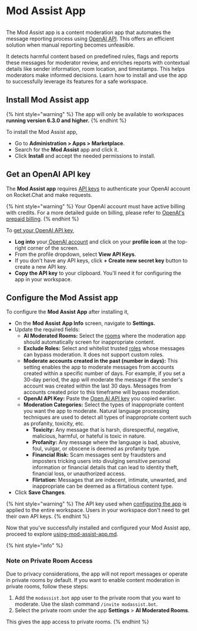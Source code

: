 # Mod Assist App

<figure><img src="../../../../../.gitbook/assets/Premium.svg" alt=""><figcaption></figcaption></figure>

The Mod Assist app is a content moderation app that automates the message reporting process using [OpenAI API](https://platform.openai.com/). This offers an efficient solution when manual reporting becomes unfeasible.

It detects harmful content based on predefined rules, flags and reports these messages for moderator review, and enriches reports with contextual details like sender information, room location, and timestamps. This helps moderators make informed decisions. Learn how to install and use the app to successfully leverage its features for a safe workspace.

## Install Mod Assist app

{% hint style="warning" %}
The app will only be available to workspaces **running version 6.3.0 and higher.**&#x20;
{% endhint %}

To install the Mod Assist app,

* Go to **Administration > Apps > Marketplace**.
* Search for the **Mod Assist** app and click it.
* Click **Install** and accept the needed permissions to install.&#x20;

## Get an OpenAI API key

The **Mod Assist app** requires [API keys](https://platform.openai.com/account/api-keys) to authenticate your OpenAI account on Rocket.Chat and make requests.

{% hint style="warning" %}
Your OpenAI account must have active billing with credits. For a more detailed guide on billing, please refer to [OpenAI's prepaid billing](https://help.openai.com/en/articles/8264644-what-is-prepaid-billing).
{% endhint %}

To [get your OpenAI API key](https://platform.openai.com/account/api-keys),&#x20;

* **Log into** your[ OpenAI account](https://platform.openai.com/) and click on your **profile icon** at the top-right corner of the screen.
* From the profile dropdown, select **View API Keys**.
* If you don't have any API keys, click **+ Create new secret key** button to create a new API key.
* **Copy the API key** to your clipboard. You'll need it for configuring the app in your workspace.

## Configure the Mod Assist app&#x20;

To configure the **Mod Assist App** after installing it,

* On the **Mod Assist** **App Info** screen, navigate to **Settings.**
* Update the required fields:
  * **AI Moderated Rooms:** Select the [rooms](../../../../../use-rocket.chat/user-guides/rooms/) where the moderation app should automatically screen for inappropriate content.
  * **Exclude Roles:** Select and whitelist trusted [roles](../../../../../setup-and-configure/roles-in-rocket.chat.md) whose messages can bypass moderation. It does not support custom roles.
  * **Moderate accounts created in the past (number in days):** This setting enables the app to moderate messages from accounts created within a specific number of days.  For example, if you set a 30-day period, the app will moderate the message if the sender's account was created within the last 30 days. Messages from accounts created prior to this timeframe will bypass moderation.
  * **OpenAI API Key:**  Paste the [Open AI API key](./#how-to-get-an-api-key) you copied earlier.
  * **Moderation Categories:** Select the types of inappropriate content you want the app to moderate. Natural language processing techniques are used to detect all types of inappropriate content such as profanity, toxicity, etc.&#x20;
    * **Toxicity:** Any message that is harsh, disrespectful, negative, malicious, harmful, or hateful is toxic in nature.&#x20;
    * **Profanity:** Any message where the language is bad, abusive, foul, vulgar, or obscene is deemed as profanity type.&#x20;
    * **Financial Risk:** Scam messages sent by fraudsters and imposters tricking users into divulging sensitive personal information or financial details that can lead to identity theft, financial loss, or unauthorized access.&#x20;
    * **Flirtation:** Messages that are indecent, intimate, unwanted, and inappropriate can be deemed as a flirtatious content type.&#x20;
* Click **Save Changes**.

{% hint style="warning" %}
The API key used when [configuring the app](./#configuring-mod-assist-app) is applied to the entire workspace. Users in your workspace don't need to get their own API keys.&#x20;
{% endhint %}

Now that you've successfully installed and configured your Mod Assist app, proceed to explore [using-mod-assist-app.md](using-mod-assist-app.md "mention").

{% hint style="info" %}
### Note on Private Room Access

Due to privacy considerations, the app will not report messages or operate in private rooms by default. If you want to enable content moderation in private rooms, follow these steps:

1. Add the `modassist.bot` app user to the private room that you want to moderate. Use the slash command `/invite modassist.bot`.
2. Select the private room under the app **Settings** > **AI Moderated Rooms**.

This gives the app access to private rooms.
{% endhint %}
